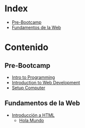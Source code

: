 <h1> Index </h1>

- [Pre-Bootcamp](#pre-bootcamp)
- [Fundamentos de la Web](#fundamentos-de-la-web)

<h1> Contenido </h1>

## Pre-Bootcamp

- [Intro to Programming](/Pre-Bootcamp/Intro%20to%20Programming/)
- [Introduction to Web Development](/Pre-Bootcamp/Introduction%20to%20Web%20Development/)
- [Setup Computer](/Pre-Bootcamp/SetupComputer/)

## Fundamentos de la Web

- [Introducción a HTML](/Fundamentos-de-la-Web/Introduccion_a_HTML/)
  - [Hola Mundo](/Fundamentos-de-la-Web/HTML/Introduccion_a_HTML/hola_mundo.html)